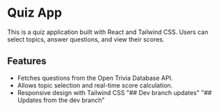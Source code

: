 # Quiz App

This is a quiz application built with React and Tailwind CSS. Users can select topics, answer questions, and view their scores.

## Features
- Fetches questions from the Open Trivia Database API.
- Allows topic selection and real-time score calculation.
- Responsive design with Tailwind CSS
"## Dev branch updates" 
"## Updates from the dev branch" 
